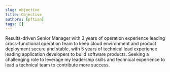 ```yaml
---
slug: objective
title: Objective
authors: [pftian]
tags: []
---
```


Results-driven Senior Manager with 3 years of operation experience leading cross-functional operation team to keep cloud environment and product deployment secure and stable, with 5 years of technical lead experience leading application developers to build software products. Seeking a challenging role to leverage my leadership skills and technical experience to lead a technical team to contribute more success. 
